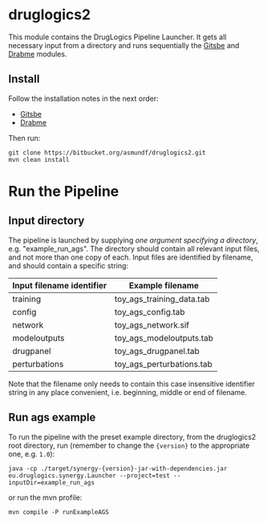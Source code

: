# druglogics2

This module contains the DrugLogics Pipeline Launcher. It gets all necessary 
input from a directory and runs sequentially the 
[Gitsbe](https://bitbucket.org/asmundf/gitsbe/src/master/) and 
[Drabme](https://bitbucket.org/asmundf/drabme/src/master/) modules.

## Install

Follow the installation notes in the next order:

- [Gitsbe](https://bitbucket.org/asmundf/gitsbe/src/develop/)
- [Drabme](https://bitbucket.org/asmundf/drabme/src/develop/)

Then run:
```
git clone https://bitbucket.org/asmundf/druglogics2.git
mvn clean install
```

# Run the Pipeline

## Input directory

The pipeline is launched by supplying *one argument specifying a directory*, 
e.g. "example_run_ags". The directory should contain all relevant input files, 
and not more than one copy of each. Input files are identified by filename, and 
should contain a specific string:

Input filename identifier | Example filename
------------------------- | ----------------
training | toy_ags_training_data.tab
config | toy_ags_config.tab
network | toy_ags_network.sif
modeloutputs | toy_ags_modeloutputs.tab
drugpanel | toy_ags_drugpanel.tab
perturbations | toy_ags_perturbations.tab

Note that the filename only needs to contain this case insensitive identifier 
string in any place convenient, i.e. beginning, middle or end of filename.

## Run ags example
To run the pipeline with the preset example directory, from the druglogics2 
root directory, run (remember to change the `{version}` to the appropriate 
one, e.g. `1.0`):
```
java -cp ./target/synergy-{version}-jar-with-dependencies.jar eu.druglogics.synergy.Launcher --project=test --inputDir=example_run_ags
```

or run the mvn profile:
```
mvn compile -P runExampleAGS
```

